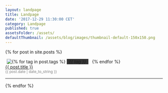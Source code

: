 ```yaml
---
layout: landpage
title: Landpage
date: '2017-12-29 11:30:00 CET'
category: Landpage
published: true
assetsFolder: /assets/
defaultThumbnail: /assets/blog/images/thumbnail-default-150x150.png
---
```


{% for post in site.posts %}
  <div style="margin-left:5px;float:left;">
    <a href="{{ post.url | relative_url  }}" ><img style="float:left;" src="{{ post.thumbnail | default: page.defaultThumbnail }}"> </a>
  </div>

  <div>
    {% for tag in post.tags %}
      <span style="background-color:#333333;font-style:italic;">&nbsp;&nbsp;{{ tag }}&nbsp;&nbsp;</span>&nbsp;&nbsp;
    {% endfor %}
    <br>
    <a href="{{ post.url | relative_url  }}">{{ post.title }}</a>
    <br>
    <small class="post-date" style="color:grey;">{{ post.date | date_to_string }}</small>
  </div>

  <div style="clear: both;">
  </div>
  <hr>

{% endfor %}


<!--
<ul>
  {% for post in site.posts %}
    <li>
      <a href="{{ post.url | relative_url  }}">{{ post.title }}</a>
    </li>
  {% endfor %}
</ul>
-->
